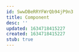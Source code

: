 ```yaml
---
id: SwwDBeRRYFWrQb94jP9n3
title: Component
desc: ''
updated: 1634718415227
created: 1634718415227
stub: true
---
```





